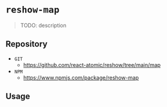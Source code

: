 # `reshow-map`

> TODO: description 

## Repository 
* `GIT`
   * https://github.com/react-atomic/reshow/tree/main/map
* `NPM`
   * https://www.npmjs.com/package/reshow-map

## Usage

```

```
